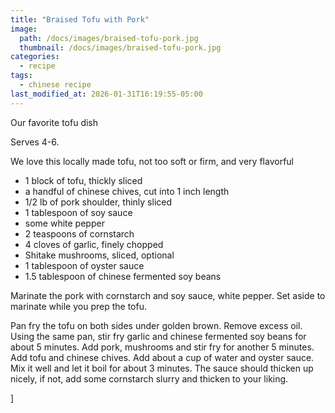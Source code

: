 ```yaml
---
title: "Braised Tofu with Pork"
image: 
  path: /docs/images/braised-tofu-pork.jpg
  thumbnail: /docs/images/braised-tofu-pork.jpg
categories:
  - recipe
tags:
  - chinese recipe
last_modified_at: 2026-01-31T16:19:55-05:00
---
```


Our favorite tofu dish

Serves 4-6.

We love this locally made tofu, not too soft or firm, and very flavorful



* 1 block of tofu, thickly sliced
* a handful of chinese chives, cut into 1 inch length
* 1/2 lb of pork shoulder, thinly sliced
* 1 tablespoon of soy sauce
* some white pepper
* 2 teaspoons of cornstarch
* 4 cloves of garlic, finely chopped 
* Shitake mushrooms, sliced, optional
* 1 tablespoon of oyster sauce
* 1.5 tablespoon of chinese fermented soy beans


Marinate the pork with cornstarch and soy sauce, white pepper. Set aside to marinate while you prep the tofu.

Pan fry the tofu on both sides under golden brown. Remove excess oil. Using the same pan, stir fry garlic and chinese fermented soy beans for about 5 minutes. 
Add pork, mushrooms and stir fry for another 5 minutes. Add tofu and chinese chives. Add about a cup of water and oyster sauce. 
Mix it well and let it boil for about 3 minutes. The sauce should thicken up nicely, if not, add some cornstarch slurry and thicken to your liking.


]


